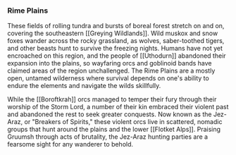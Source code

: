 ### Rime Plains

These fields of rolling tundra and bursts of boreal forest stretch on and on, covering the southeastern [[Greying Wildlands]]. Wild muskox and snow foxes wander across the rocky grassland, as wolves, saber-toothed tigers, and other beasts hunt to survive the freezing nights. Humans have not yet encroached on this region, and the people of [[Uthodurn]] abandoned their expansion into the plains, so wayfaring orcs and goblinoid bands have claimed areas of the region unchallenged. The Rime Plains are a mostly open, untamed wilderness where survival depends on one's ability to endure the elements and navigate the wilds skillfully.

While the [[Boroftkrah]] orcs managed to temper their fury through their worship of the Storm Lord, a number of their kin embraced their violent past and abandoned the rest to seek greater conquests. Now known as the Jez-Araz, or "Breakers of Spirits," these violent orcs live in scattered, nomadic groups that hunt around the plains and the lower [[Flotket Alps]]. Praising Gruumsh through acts of brutality, the Jez-Araz hunting parties are a fearsome sight for any wanderer to behold.